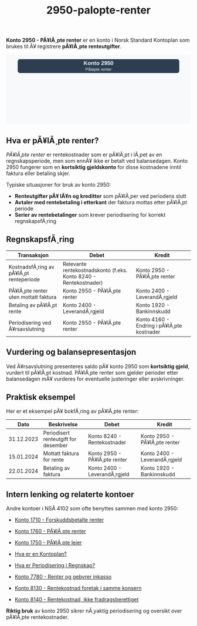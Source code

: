 ﻿---
title: "2950-palopte-renter"
meta_title: "2950-palopte-renter"
meta_description: '**Konto 2950 - PÃ¥lÃ¸pte renter** er en konto i Norsk Standard Kontoplan som brukes til Ã¥ registrere **pÃ¥lÃ¸pte renteutgifter**.'
slug: 2950-palopte-renter
type: blog
layout: pages/single
---

**Konto 2950 - PÃ¥lÃ¸pte renter** er en konto i Norsk Standard Kontoplan som brukes til Ã¥ registrere **pÃ¥lÃ¸pte renteutgifter**.

![Illustrasjon av konto 2950 PÃ¥lÃ¸pte renter](2950-palopte-renter-image.svg)

## Hva er pÃ¥lÃ¸pte renter?

*PÃ¥lÃ¸pte renter* er rentekostnader som er pÃ¥lÃ¸pt i lÃ¸pet av en regnskapsperiode, men som ennÃ¥ ikke er betalt ved balansedagen. Konto 2950 fungerer som en **kortsiktig gjeldskonto** for disse kostnadene inntil faktura eller betaling skjer.

Typiske situasjoner for bruk av konto 2950:

* **Renteutgifter pÃ¥ lÃ¥n og kreditter** som pÃ¥lÃ¸per ved periodens slutt
* **Avtaler med rentebetaling i etterkant** der faktura mottas etter pÃ¥lÃ¸pt periode
* **Serier av rentebetalinger** som krever periodisering for korrekt regnskapsfÃ¸ring

## RegnskapsfÃ¸ring

| Transaksjon                           | Debet                                    | Kredit                                     |
|---------------------------------------|------------------------------------------|--------------------------------------------|
| KostnadsfÃ¸ring av pÃ¥lÃ¸pt renteperiode | Relevante rentekostnadskonto (f.eks. Konto 8240 - Rentekostnader) | Konto 2950 - PÃ¥lÃ¸pte renter |
| PÃ¥lÃ¸pte renter uten mottatt faktura   | Konto 2950 - PÃ¥lÃ¸pte renter              | Konto 2400 - LeverandÃ¸rgjeld               |
| Betaling av pÃ¥lÃ¸pt rente              | Konto 2400 - LeverandÃ¸rgjeld             | Konto 1920 - Bankinnskudd                  |
| Periodisering ved Ã¥rsavslutning       | Konto 2950 - PÃ¥lÃ¸pte renter              | Konto 4160 - Endring i pÃ¥lÃ¸pte kostnader   |

## Vurdering og balansepresentasjon

Ved Ã¥rsavslutning presenteres saldo pÃ¥ konto 2950 som **kortsiktig gjeld**, vurdert til pÃ¥lÃ¸pt kostnad. PÃ¥lÃ¸pte renter som gjelder perioder etter balansedagen mÃ¥ vurderes for eventuelle justeringer eller avskrivninger.

## Praktisk eksempel

Her er et eksempel pÃ¥ bokfÃ¸ring av pÃ¥lÃ¸pte renter:

| Dato       | Beskrivelse                             | Debet                         | Kredit                        |
|------------|-----------------------------------------|-------------------------------|-------------------------------|
| 31.12.2023 | Periodisert renteutgift for desember    | Konto 8240 - Rentekostnader   | Konto 2950 - PÃ¥lÃ¸pte renter   |
| 15.01.2024 | Mottatt faktura for rente               | Konto 2950 - PÃ¥lÃ¸pte renter   | Konto 2400 - LeverandÃ¸rgjeld  |
| 22.01.2024 | Betaling av faktura                     | Konto 2400 - LeverandÃ¸rgjeld  | Konto 1920 - Bankinnskudd     |

## Intern lenking og relaterte kontoer

Andre kontoer i NSÂ 4102 som ofte benyttes sammen med konto 2950:

* [Konto 1710 - Forskuddsbetalte renter](/blogs/kontoplan/1710-forskuddsbetalte-renter "Konto 1710 - Forskuddsbetalte renter: RegnskapsfÃ¸ring av forskuddsbetalte renteutgifter")
* [Konto 1760 - PÃ¥lÃ¸pte renter](/blogs/kontoplan/1760-palopte-renter "Konto 1760 - PÃ¥lÃ¸pte renter: RegnskapsfÃ¸ring av pÃ¥lÃ¸pte renteutgifter")
* [Konto 1750 - PÃ¥lÃ¸pte leier](/blogs/kontoplan/1750-palopte-leier "Konto 1750 - PÃ¥lÃ¸pte leier: RegnskapsfÃ¸ring av pÃ¥lÃ¸pte leiekostnader")
* [Hva er en Kontoplan?](/blogs/regnskap/hva-er-kontoplan "Hva er en Kontoplan? Komplett Guide til Kontoplaner i Norsk Regnskap")
* [Hva er Periodisering i Regnskap?](/blogs/regnskap/hva-er-periodisering "Hva er Periodisering i Regnskap? Guide til periodisering av kostnader og inntekter")

* [Konto 7780 - Renter og gebyrer inkasso](/blogs/kontoplan/7780-renter-og-gebyrer-inkasso "Konto 7780 - Renter og gebyrer inkasso: RegnskapsfÃ¸ring av renter og gebyrer ved inkasso")
* [Konto 8130 - Rentekostnad foretak i samme konsern](/blogs/kontoplan/8130-rentekostnad-foretak-i-samme-konsern "Konto 8130 - Rentekostnad foretak i samme konsern")
* [Konto 8140 - Rentekostnad, ikke fradragsberettiget](/blogs/kontoplan/8140-rentekostnad-ikke-fradragsberettiget "Konto 8140 - Rentekostnad, ikke fradragsberettiget i Norsk Standard Kontoplan")

**Riktig bruk** av konto 2950 sikrer nÃ¸yaktig periodisering og oversikt over pÃ¥lÃ¸pte rentekostnader.
